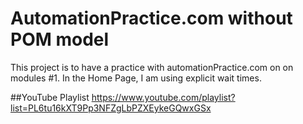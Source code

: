 # AutomationPractice.com without POM model
This project is to have a practice with automationPractice.com on on modules
#1. In the Home Page, I am using explicit wait times.








##YouTube Playlist
https://www.youtube.com/playlist?list=PL6tu16kXT9Pp3NFZgLbPZXEykeGQwxGSx



